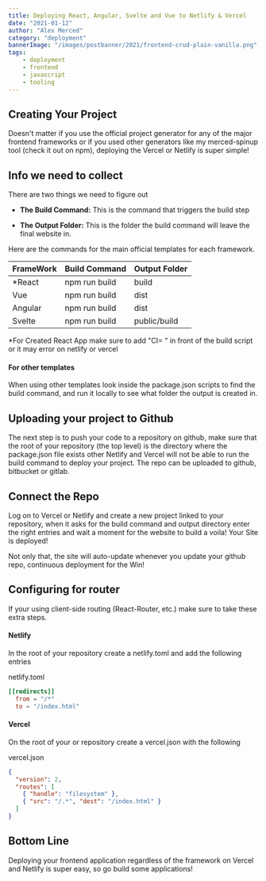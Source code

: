 ```yaml
---
title: Deploying React, Angular, Svelte and Vue to Netlify & Vercel
date: "2021-01-12"
author: "Alex Merced"
category: "deployment"
bannerImage: "/images/postbanner/2021/frontend-crud-plain-vanilla.png"
tags:
    - deployment
    - frontend
    - javascript
    - tooling
---
```


## Creating Your Project

Doesn't matter if you use the official project generator for any of the major frontend frameworks or if you used other generators like my merced-spinup tool (check it out on npm), deploying the Vercel or Netlify is super simple!

## Info we need to collect

There are two things we need to figure out

- **The Build Command:** This is the command that triggers the build step

- **The Output Folder:** This is the folder the build command will leave the final website in.

Here are the commands for the main official templates for each framework.

| FrameWork | Build Command | Output Folder |
|-----------|---------------|---------------|
| *React | npm run build | build |
| Vue | npm run build | dist |
| Angular | npm run build | dist |
| Svelte | npm run build | public/build |

*For Created React App make sure to add "CI= " in front of the build script or it may error on netlify or vercel

#### For other templates

When using other templates look inside the package.json scripts to find the build command, and run it locally to see what folder the output is created in.

## Uploading your project to Github

The next step is to push your code to a repository on github, make sure that the root of your repository (the top level) is the directory where the package.json file exists other Netlify and Vercel will not be able to run the build command to deploy your project. The repo can be uploaded to github, bitbucket or gitlab.

## Connect the Repo

Log on to Vercel or Netlify and create a new project linked to your repository, when it asks for the build command and output directory enter the right entries and wait a moment for the website to build a voila! Your Site is deployed!

Not only that, the site will auto-update whenever you update your github repo, continuous deployment for the Win!

## Configuring for router

If your using client-side routing (React-Router, etc.) make sure to take these extra steps.

#### Netlify

In the root of your repository create a netlify.toml and add the following entries

netlify.toml
```toml
[[redirects]]
  from = "/*"
  to = "/index.html"
```


#### Vercel

On the root of your or repository create a vercel.json with the following

vercel.json
```json
{
  "version": 2,
  "routes": [
    { "handle": "filesystem" },
    { "src": "/.*", "dest": "/index.html" }
  ]
}
```

## Bottom Line

Deploying your frontend application regardless of the framework on Vercel and Netlify is super easy, so go build some applications!